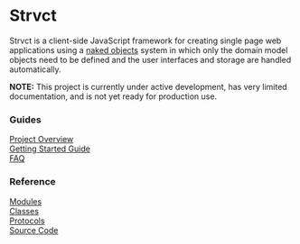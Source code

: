 # Strvct

Strvct is a client-side JavaScript framework for creating single page web applications using a [naked objects](https://en.wikipedia.org/wiki/Naked_objects) system in which only the domain model objects need to be defined and the user interfaces and storage are handled automatically.

**NOTE:** This project is currently under active development, has very limited documentation, and is not yet ready for production use.

### Guides

[Project Overview](./docs/ProjectOverview.md)<br>
[Getting Started Guide](./docs/GettingStartedGuide.md)<br>
[FAQ](./docs/FAQ.md)<br>

<!--
[Developer Documentation](./docs/Developer.md)<br>
[Case Study](./docs/CaseStudy.md)<br>
-->

### Reference

[Modules](./docs/reference/module_hierarchy.md)<br>
[Classes](./docs/reference/class_hierarchy.md)<br>
[Protocols](./docs/reference/protocols.md)<br>
[Source Code](https://github.com/stevedekorte/Strvct.net/)